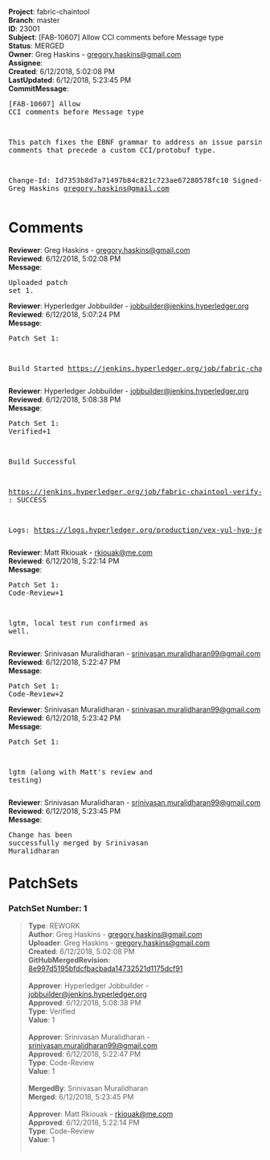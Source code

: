 <strong>Project</strong>: fabric-chaintool<br><strong>Branch</strong>: master<br><strong>ID</strong>: 23001<br><strong>Subject</strong>: [FAB-10607] Allow CCI comments before Message type<br><strong>Status</strong>: MERGED<br><strong>Owner</strong>: Greg Haskins - gregory.haskins@gmail.com<br><strong>Assignee</strong>:<br><strong>Created</strong>: 6/12/2018, 5:02:08 PM<br><strong>LastUpdated</strong>: 6/12/2018, 5:23:45 PM<br><strong>CommitMessage</strong>:<br><pre>[FAB-10607] Allow CCI comments before Message type

This patch fixes the EBNF grammar to address an issue parsing
comments that precede a custom CCI/protobuf type.

Change-Id: Id7353b8d7a71497b84c821c723ae67280578fc10
Signed-off-by: Greg Haskins <gregory.haskins@gmail.com>
</pre><h1>Comments</h1><strong>Reviewer</strong>: Greg Haskins - gregory.haskins@gmail.com<br><strong>Reviewed</strong>: 6/12/2018, 5:02:08 PM<br><strong>Message</strong>: <pre>Uploaded patch set 1.</pre><strong>Reviewer</strong>: Hyperledger Jobbuilder - jobbuilder@jenkins.hyperledger.org<br><strong>Reviewed</strong>: 6/12/2018, 5:07:24 PM<br><strong>Message</strong>: <pre>Patch Set 1:

Build Started https://jenkins.hyperledger.org/job/fabric-chaintool-verify-x86_64/135/</pre><strong>Reviewer</strong>: Hyperledger Jobbuilder - jobbuilder@jenkins.hyperledger.org<br><strong>Reviewed</strong>: 6/12/2018, 5:08:38 PM<br><strong>Message</strong>: <pre>Patch Set 1: Verified+1

Build Successful 

https://jenkins.hyperledger.org/job/fabric-chaintool-verify-x86_64/135/ : SUCCESS

Logs: https://logs.hyperledger.org/production/vex-yul-hyp-jenkins-3/fabric-chaintool-verify-x86_64/135</pre><strong>Reviewer</strong>: Matt Rkiouak - rkiouak@me.com<br><strong>Reviewed</strong>: 6/12/2018, 5:22:14 PM<br><strong>Message</strong>: <pre>Patch Set 1: Code-Review+1

lgtm, local test run confirmed as well.</pre><strong>Reviewer</strong>: Srinivasan Muralidharan - srinivasan.muralidharan99@gmail.com<br><strong>Reviewed</strong>: 6/12/2018, 5:22:47 PM<br><strong>Message</strong>: <pre>Patch Set 1: Code-Review+2</pre><strong>Reviewer</strong>: Srinivasan Muralidharan - srinivasan.muralidharan99@gmail.com<br><strong>Reviewed</strong>: 6/12/2018, 5:23:42 PM<br><strong>Message</strong>: <pre>Patch Set 1:

lgtm (along with Matt's review and testing)</pre><strong>Reviewer</strong>: Srinivasan Muralidharan - srinivasan.muralidharan99@gmail.com<br><strong>Reviewed</strong>: 6/12/2018, 5:23:45 PM<br><strong>Message</strong>: <pre>Change has been successfully merged by Srinivasan Muralidharan</pre><h1>PatchSets</h1><h3>PatchSet Number: 1</h3><blockquote><strong>Type</strong>: REWORK<br><strong>Author</strong>: Greg Haskins - gregory.haskins@gmail.com<br><strong>Uploader</strong>: Greg Haskins - gregory.haskins@gmail.com<br><strong>Created</strong>: 6/12/2018, 5:02:08 PM<br><strong>GitHubMergedRevision</strong>: [8e997d5195bfdcfbacbada14732521d1175dcf91](https://github.com/hyperledger-gerrit-archive/fabric-chaintool/commit/8e997d5195bfdcfbacbada14732521d1175dcf91)<br><br><strong>Approver</strong>: Hyperledger Jobbuilder - jobbuilder@jenkins.hyperledger.org<br><strong>Approved</strong>: 6/12/2018, 5:08:38 PM<br><strong>Type</strong>: Verified<br><strong>Value</strong>: 1<br><br><strong>Approver</strong>: Srinivasan Muralidharan - srinivasan.muralidharan99@gmail.com<br><strong>Approved</strong>: 6/12/2018, 5:22:47 PM<br><strong>Type</strong>: Code-Review<br><strong>Value</strong>: 1<br><br><strong>MergedBy</strong>: Srinivasan Muralidharan<br><strong>Merged</strong>: 6/12/2018, 5:23:45 PM<br><br><strong>Approver</strong>: Matt Rkiouak - rkiouak@me.com<br><strong>Approved</strong>: 6/12/2018, 5:22:14 PM<br><strong>Type</strong>: Code-Review<br><strong>Value</strong>: 1<br><br></blockquote>